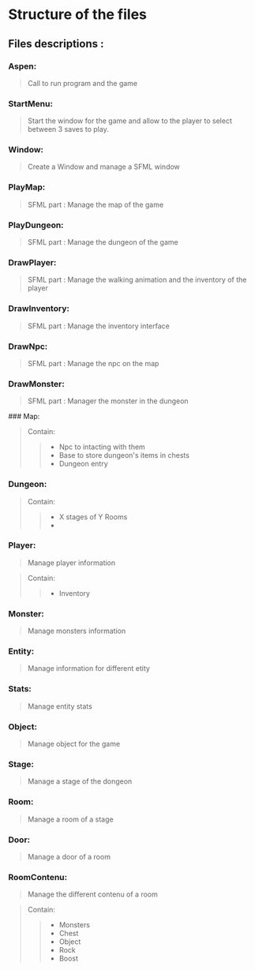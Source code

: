 # Structure of the files

## Files descriptions :

### Aspen:
> Call to run program and the game

### StartMenu: 
> Start the window for the game and allow to the player to select between 3 saves to play.

### Window:
> Create a Window and manage a SFML window

### PlayMap:
> SFML part : Manage the map of the game

### PlayDungeon:
> SFML part : Manage the dungeon of the game

### DrawPlayer:
> SFML part : Manage the walking animation and the inventory of the player

### DrawInventory:
> SFML part : Manage the inventory interface

### DrawNpc:
> SFML part : Manage the npc on the map

### DrawMonster:
> SFML part : Manager the monster in the dungeon

### Map:
> Contain:
>>* Npc to intacting with them
>>* Base to store dungeon's items in chests
>>* Dungeon entry

### Dungeon:
> Contain:
>>* X stages of Y Rooms
>>* 

### Player:
> Manage player information

> Contain:
>>* Inventory

### Monster:
> Manage monsters information

### Entity:
> Manage information for different etity

### Stats:
> Manage entity stats

### Object:
> Manage object for the game

### Stage:
> Manage a stage of the dongeon

### Room:
> Manage a room of a stage

### Door:
> Manage a door of a room

### RoomContenu:
> Manage the different contenu of a room

> Contain:
>>* Monsters
>>* Chest
>>* Object
>>* Rock
>>* Boost
